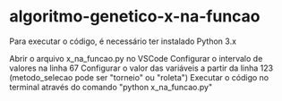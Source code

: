 # algoritmo-genetico-x-na-funcao

Para executar o código, é necessário ter instalado Python 3.x

Abrir o arquivo x_na_funcao.py no VSCode
Configurar o intervalo de valores na linha 67
Configurar o valor das variáveis a partir da linha 123 (metodo_selecao pode ser "torneio" ou "roleta")
Executar o código no terminal através do comando "python x_na_funcao.py"
